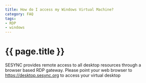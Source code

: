```yaml
---
title: How do I access my Windows Virtual Machine?
category: FAQ
tags:
- RDP
- windows
---
```


# {{ page.title }}

SESYNC provides remote access to all desktop resources through a browser based RDP gateway.
Please point your web browser to https://desktop.sesync.org to access your virtual desktop
